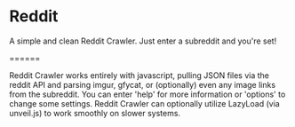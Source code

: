Reddit
======

A simple and clean Reddit Crawler. Just enter a subreddit and you're set!

======

Reddit Crawler works entirely with javascript, pulling JSON files via the reddit API and parsing imgur, gfycat, or (optionally) even any image links from the subreddit. You can enter 'help' for more information or 'options' to change some settings. Reddit Crawler can optionally utilize LazyLoad (via unveil.js) to work smoothly on slower systems.
